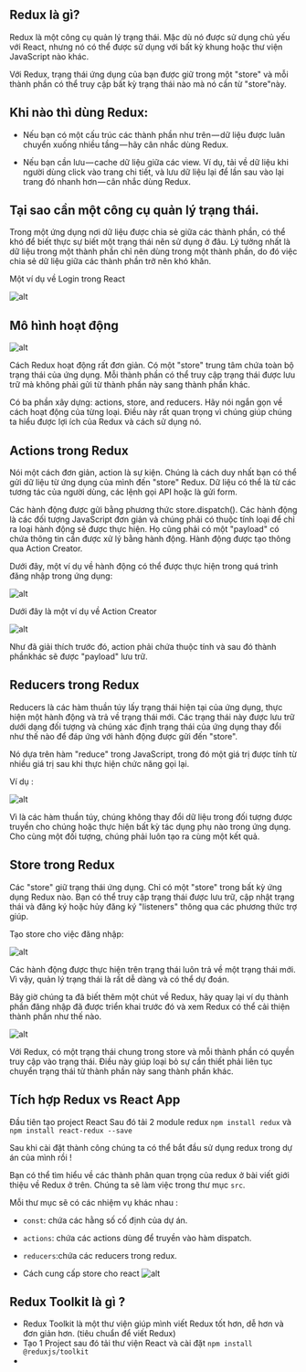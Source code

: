 ## Redux là gì?

Redux là một công cụ quản lý trạng thái. Mặc dù nó được sử dụng chủ yếu với React, nhưng nó có thể được sử dụng với bất kỳ khung hoặc thư viện JavaScript nào khác.

Với Redux, trạng thái ứng dụng của bạn được giữ trong một "store" và mỗi thành phần có thể truy cập bất kỳ trạng thái nào mà nó cần từ "store"này.

## Khi nào thì dùng Redux:

- Nếu bạn có một cấu trúc các thành phần như trên — dữ liệu được luân chuyển xuống nhiều tầng — hãy cân nhắc dùng Redux.

- Nếu bạn cần lưu — cache dữ liệu giữa các view. Ví dụ, tải về dữ liệu khi người dùng click vào trang chi tiết, và lưu dữ liệu lại để lần sau vào lại trang đó nhanh hơn — cân nhắc dùng Redux.

## Tại sao cần một công cụ quản lý trạng thái.

Trong một ứng dụng nơi dữ liệu được chia sẻ giữa các thành phần, có thể khó để biết thực sự biết một trạng thái nên sử dụng ở đâu. Lý tưởng nhất là dữ liệu trong một thành phần chỉ nên dùng trong một thành phần, do đó việc chia sẻ dữ liệu giữa các thành phần trở nên khó khăn.

Một ví dụ về Login trong React

![alt](anh1.png)

## Mô hình hoạt động

![alt](anh2.png)

Cách Redux hoạt động rất đơn giản. Có một "store" trung tâm chứa toàn bộ trạng thái của ứng dụng. Mỗi thành phần có thể truy cập trạng thái được lưu trữ mà không phải gửi từ thành phần này sang thành phần khác.

Có ba phần xây dựng: actions, store, and reducers. Hãy nói ngắn gọn về cách hoạt động của từng loại. Điều này rất quan trọng vì chúng giúp chúng ta hiểu được lợi ích của Redux và cách sử dụng nó.

## Actions trong Redux

Nói một cách đơn giản, action là sự kiện. Chúng là cách duy nhất bạn có thể gửi dữ liệu từ ứng dụng của mình đến "store" Redux. Dữ liệu có thể là từ các tương tác của người dùng, các lệnh gọi API hoặc là gửi form.

Các hành động được gửi bằng phương thức store.dispatch(). Các hành động là các đối tượng JavaScript đơn giản và chúng phải có thuộc tính loại để chỉ ra loại hành động sẽ được thực hiện. Họ cũng phải có một "payload" có chứa thông tin cần được xử lý bằng hành động. Hành động được tạo thông qua Action Creator.

Dưới đây, một ví dụ về hành động có thể được thực hiện trong quá trình đăng nhập trong ứng dụng:

![alt](anh3.png)

Dưới đây là một ví dụ về Action Creator

![alt](anh4.png)

Như đã giải thích trước đó, action phải chứa thuộc tính và sau đó thành phầnkhác sẽ được "payload" lưu trữ.

## Reducers trong Redux

Reducers là các hàm thuần túy lấy trạng thái hiện tại của ứng dụng, thực hiện một hành động và trả về trạng thái mới. Các trạng thái này được lưu trữ dưới dạng đối tượng và chúng xác định trạng thái của ứng dụng thay đổi như thế nào để đáp ứng với hành động được gửi đến "store".

Nó dựa trên hàm "reduce" trong JavaScript, trong đó một giá trị được tính từ nhiều giá trị sau khi thực hiện chức năng gọi lại.

Ví dụ :

![alt](anh5.png)

Vì là các hàm thuần túy, chúng không thay đổi dữ liệu trong đối tượng được truyền cho chúng hoặc thực hiện bất kỳ tác dụng phụ nào trong ứng dụng. Cho cùng một đối tượng, chúng phải luôn tạo ra cùng một kết quả.

## Store trong Redux

Các "store" giữ trạng thái ứng dụng. Chỉ có một "store" trong bất kỳ ứng dụng Redux nào. Bạn có thể truy cập trạng thái được lưu trữ, cập nhật trạng thái và đăng ký hoặc hủy đăng ký "listeners" thông qua các phương thức trợ giúp.

Tạo store cho việc đăng nhập:

![alt](anh6.png)

Các hành động được thực hiện trên trạng thái luôn trả về một trạng thái mới. Vì vậy, quản lý trạng thái là rất dễ dàng và có thể dự đoán.

Bây giờ chúng ta đã biết thêm một chút về Redux, hãy quay lại ví dụ thành phần đăng nhập đã được triển khai trước đó và xem Redux có thể cải thiện thành phần như thế nào.

![alt](anh7.png)

Với Redux, có một trạng thái chung trong store và mỗi thành phần có quyền truy cập vào trạng thái. Điều này giúp loại bỏ sự cần thiết phải liên tục chuyển trạng thái từ thành phần này sang thành phần khác.

## Tích hợp Redux vs React App

Đầu tiên tạo project React
Sau đó tải 2 module redux `npm install redux` và `npm install react-redux --save`

Sau khi cài đặt thành công chúng ta có thể bắt đầu sử dụng redux trong dự án của mình rồi !

Bạn có thể tìm hiểu về các thành phân quan trọng của redux ở bài viết giới thiệu về Redux ở trên. Chúng ta sẽ làm việc trong thư mục `src`.

Mỗi thư mục sẽ có các nhiệm vụ khác nhau :

- `const`: chứa các hằng số cố định của dự án.
- `actions`: chứa các actions dùng để truyền vào hàm dispatch.
- `reducers`:chứa các reducers trong redux.

- Cách cung cấp store cho react
  ![alt](anh8.png)

## Redux Toolkit là gì ?

- Redux Toolkit là một thư viện giúp mình viết Redux tốt hơn, dễ hơn và đơn giản hơn. (tiêu chuẩn để viết Redux)
- Tạo 1 Project sau đó tải thư viện React và cài đặt `npm install @reduxjs/toolkit`
-
